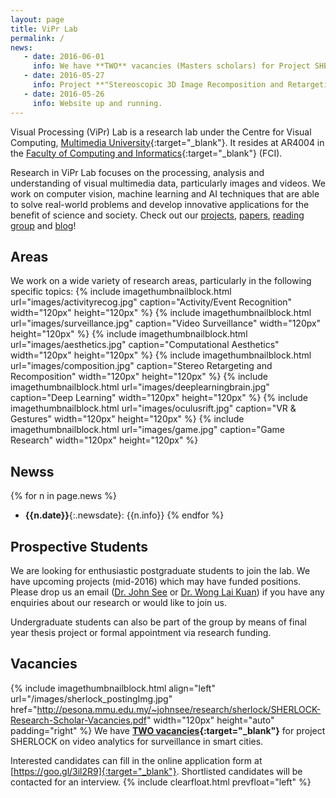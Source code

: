 ```yaml
---
layout: page
title: ViPr Lab
permalink: /
news:
   - date: 2016-06-01
     info: We have **TWO** vacancies (Masters scholars) for Project SHERLOCK. Look under Vacancies below. 
   - date: 2016-05-27
     info: Project **"Stereoscopic 3D Image Recomposition and Retargeting"** led by Lai Kuan (with Baharul, Chun Hau and CO Wong) has won a Gold Award at ITEX 2016!
   - date: 2016-05-26
     info: Website up and running.
---
```


Visual Processing (ViPr) Lab is a research lab under the Centre for Visual Computing, [Multimedia University]{:target="_blank"}. It resides at AR4004 in the [Faculty of Computing and Informatics]{:target="_blank"} (FCI).

Research in ViPr Lab focuses on the processing, analysis and understanding of visual multimedia data, particularly images and videos. We work on computer vision, machine learning and AI techniques that are able to solve real-world problems and develop innovative applications for the benefit of science and society. Check out our [projects](/research/), [papers](/papers/), [reading group](/readinggroup/) and [blog](/blog/)! 

## Areas

We work on a wide variety of research areas, particularly in the following specific topics:
{% include imagethumbnailblock.html url="images/activityrecog.jpg" caption="Activity/Event Recognition" width="120px" height="120px"  %}
{% include imagethumbnailblock.html url="images/surveillance.jpg" caption="Video Surveillance" width="120px" height="120px"  %}
{% include imagethumbnailblock.html url="images/aesthetics.jpg" caption="Computational Aesthetics" width="120px" height="120px"  %}
{% include imagethumbnailblock.html url="images/composition.jpg" caption="Stereo Retargeting and Recomposition" width="120px" height="120px"  %}
{% include imagethumbnailblock.html url="images/deeplearningbrain.jpg" caption="Deep Learning" width="120px" height="120px"  %}
{% include imagethumbnailblock.html url="images/oculusrift.jpg" caption="VR & Gestures" width="120px" height="120px"  %}
{% include imagethumbnailblock.html url="images/game.jpg" caption="Game Research" width="120px" height="120px"  %}

## Newss

{% for n in page.news %}
- **{{n.date}}**{:.newsdate}: {{n.info}} {% endfor %}

## Prospective Students

We are looking for enthusiastic postgraduate students to join the lab. We have upcoming projects (mid-2016) which may have funded positions. Please drop us an email ([Dr. John See] or [Dr. Wong Lai Kuan]) if you have any enquiries about our research or would like to join us.

Undergraduate students can also be part of the group by means of final year thesis project or formal appointment via research funding.

## Vacancies

{% include imagethumbnailblock.html align="left" url="/images/sherlock_postingImg.jpg" href="http://pesona.mmu.edu.my/~johnsee/research/sherlock/SHERLOCK-Research-Scholar-Vacancies.pdf" width="120px" height="auto" padding="right" %} We have **[TWO vacancies]{:target="_blank"}** for project SHERLOCK on video analytics for surveillance in smart cities. 

Interested candidates can fill in the online application form at [https://goo.gl/3il2R9]{:target="_blank"}. Shortlisted candidates will be contacted for an interview. 
{% include clearfloat.html prevfloat="left" %}

[https://goo.gl/3il2R9]: https://goo.gl/3il2R9
[TWO vacancies]: http://pesona.mmu.edu.my/~johnsee/research/sherlock/SHERLOCK-Research-Scholar-Vacancies.pdf
[Multimedia University]: http://www.mmu.edu.my 
[Faculty of Computing and Informatics]: http://fci.mmu.edu.my 
[Dr. John See]: mailto:johnsee@mmu.edu.my 
[Dr. Wong Lai Kuan]: mailto:lkwong@mmu.edu.my